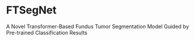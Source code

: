 # FTSegNet
 A Novel Transformer-Based Fundus Tumor Segmentation Model Guided by Pre-trained Classification Results
